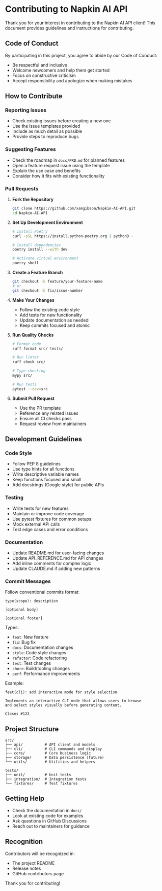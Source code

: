 # Contributing to Napkin AI API

Thank you for your interest in contributing to the Napkin AI API client! This document provides guidelines and instructions for contributing.

## Code of Conduct

By participating in this project, you agree to abide by our Code of Conduct:
- Be respectful and inclusive
- Welcome newcomers and help them get started
- Focus on constructive criticism
- Accept responsibility and apologize when making mistakes

## How to Contribute

### Reporting Issues

- Check existing issues before creating a new one
- Use the issue templates provided
- Include as much detail as possible
- Provide steps to reproduce bugs

### Suggesting Features

- Check the roadmap in `docs/PRD.md` for planned features
- Open a feature request issue using the template
- Explain the use case and benefits
- Consider how it fits with existing functionality

### Pull Requests

1. **Fork the Repository**
   ```bash
   git clone https://github.com/xamgibson/Napkin-AI-API.git
   cd Napkin-AI-API
   ```

2. **Set Up Development Environment**
   ```bash
   # Install Poetry
   curl -sSL https://install.python-poetry.org | python3 -
   
   # Install dependencies
   poetry install --with dev
   
   # Activate virtual environment
   poetry shell
   ```

3. **Create a Feature Branch**
   ```bash
   git checkout -b feature/your-feature-name
   # or
   git checkout -b fix/issue-number
   ```

4. **Make Your Changes**
   - Follow the existing code style
   - Add tests for new functionality
   - Update documentation as needed
   - Keep commits focused and atomic

5. **Run Quality Checks**
   ```bash
   # Format code
   ruff format src/ tests/
   
   # Run linter
   ruff check src/
   
   # Type checking
   mypy src/
   
   # Run tests
   pytest --cov=src
   ```

6. **Submit Pull Request**
   - Use the PR template
   - Reference any related issues
   - Ensure all CI checks pass
   - Request review from maintainers

## Development Guidelines

### Code Style

- Follow PEP 8 guidelines
- Use type hints for all functions
- Write descriptive variable names
- Keep functions focused and small
- Add docstrings (Google style) for public APIs

### Testing

- Write tests for new features
- Maintain or improve code coverage
- Use pytest fixtures for common setups
- Mock external API calls
- Test edge cases and error conditions

### Documentation

- Update README.md for user-facing changes
- Update API_REFERENCE.md for API changes
- Add inline comments for complex logic
- Update CLAUDE.md if adding new patterns

### Commit Messages

Follow conventional commits format:
```
type(scope): description

[optional body]

[optional footer]
```

Types:
- `feat`: New feature
- `fix`: Bug fix
- `docs`: Documentation changes
- `style`: Code style changes
- `refactor`: Code refactoring
- `test`: Test changes
- `chore`: Build/tooling changes
- `perf`: Performance improvements

Example:
```
feat(cli): add interactive mode for style selection

Implements an interactive CLI mode that allows users to browse
and select styles visually before generating content.

Closes #123
```

## Project Structure

```
src/
├── api/          # API client and models
├── cli/          # CLI commands and display
├── core/         # Core business logic
├── storage/      # Data persistence (future)
└── utils/        # Utilities and helpers

tests/
├── unit/         # Unit tests
├── integration/  # Integration tests
└── fixtures/     # Test fixtures
```

## Getting Help

- Check the documentation in `docs/`
- Look at existing code for examples
- Ask questions in GitHub Discussions
- Reach out to maintainers for guidance

## Recognition

Contributors will be recognized in:
- The project README
- Release notes
- GitHub contributors page

Thank you for contributing!